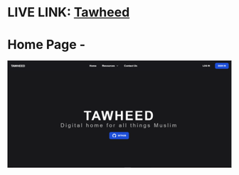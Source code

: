 #  LIVE LINK:  [Tawheed](https://taw-heed.web.app/)

#  Home Page -

<img src="./public/tawheed.png">